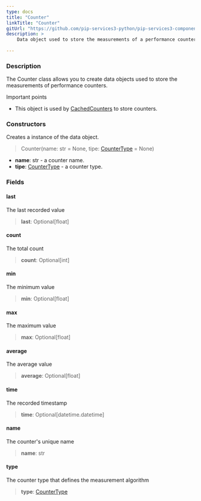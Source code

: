 ```yaml
---
type: docs
title: "Counter"
linkTitle: "Counter"
gitUrl: "https://github.com/pip-services3-python/pip-services3-components-python"
description: >
    Data object used to store the measurements of a performance counter.
   
---
```


### Description

The Counter class allows you to create data objects used to store the measurements of performance counters.

Important points

- This object is used by [CachedCounters](../cached_counters) to store counters.

### Constructors
Creates a instance of the data object.

> Counter(name: str = None, tipe: [CounterType](../counter_type) = None)

- **name**: str - a counter name.
- **tipe**: [CounterType](../counter_type) - a counter type.


### Fields

<span class="hide-title-link">

#### last
The last recorded value
> **last**: Optional[float]

#### count
The total count
> **count**: Optional[int]

#### min
The minimum value
> **min**: Optional[float]

#### max
The maximum value
> **max**: Optional[float]

#### average
The average value
> **average**: Optional[float]

#### time
The recorded timestamp
> **time**: Optional[datetime.datetime]

#### name
The counter's unique name
> **name**: str

#### type
The counter type that defines the measurement algorithm
> **type**: [CounterType](../counter_type)

</span>
